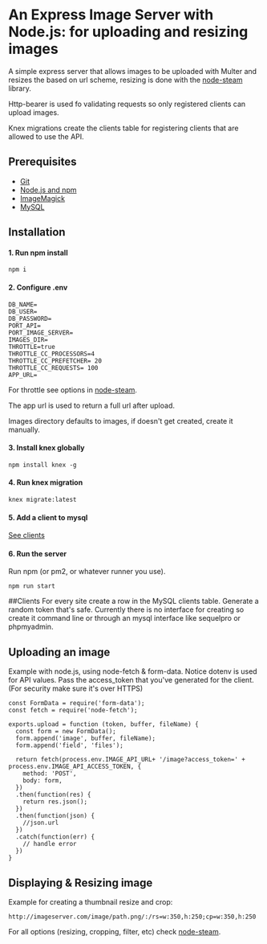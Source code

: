 
# An Express Image Server with Node.js: for uploading and resizing images
A simple express server that allows images to be uploaded with Multer and resizes the based on url scheme, resizing is done with the [node-steam](https://github.com/asilvas/node-image-steam#throttle-options) library.

Http-bearer is used fo validating requests so only registered clients can upload images.

Knex migrations create the clients table for registering clients that are allowed to use the API.

## Prerequisites
 - [Git](https://git-scm.com/)
 - [Node.js and npm](https://nodejs.org/en/)
 - [ImageMagick](http://www.imagemagick.org/script/index.php)
 - [MySQL](https://www.mysql.com/)

## Installation
#### 1. Run npm install

```
npm i
```

#### 2. Configure .env

```
DB_NAME=
DB_USER=
DB_PASSWORD=
PORT_API=
PORT_IMAGE_SERVER=
IMAGES_DIR=
THROTTLE=true
THROTTLE_CC_PROCESSORS=4
THROTTLE_CC_PREFETCHER= 20
THROTTLE_CC_REQUESTS= 100
APP_URL=
```
For throttle see options in [node-steam](https://github.com/asilvas/node-image-steam#throttle-options).

The app url is used to return a full url after upload.

Images directory defaults to images, if doesn't get created, create it manually.


#### 3. Install knex globally

```
npm install knex -g
```

#### 4. Run knex migration

```
knex migrate:latest
```

#### 5. Add a client to mysql
[See clients](#clients)

#### 6. Run the server

Run npm (or pm2, or whatever runner you use).

```
npm run start
```


##Clients
For every site create a row in the MySQL clients table. Generate a random token that's safe. Currently there is no interface for creating so create it command line or through an mysql interface like sequelpro or phpmyadmin.

## Uploading an image
Example with node.js, using node-fetch & form-data. Notice dotenv is used for API values. Pass the access_token that you've generated for the client. (For security make sure it's over HTTPS)

```
const FormData = require('form-data');
const fetch = require('node-fetch');

exports.upload = function (token, buffer, fileName) {
  const form = new FormData();
  form.append('image', buffer, fileName);
  form.append('field', 'files');

  return fetch(process.env.IMAGE_API_URL+ '/image?access_token=' + process.env.IMAGE_API_ACCESS_TOKEN, {
    method: 'POST',
    body: form,
  })
  .then(function(res) {
    return res.json();
  })
  .then(function(json) {
    //json.url
  })
  .catch(function(err) {
    // handle error
  })
}
```

## Displaying & Resizing image

Example for creating a thumbnail resize and crop:

```
http://imageserver.com/image/path.png/:/rs=w:350,h:250;cp=w:350,h:250
```
For all options (resizing, cropping, filter, etc) check [node-steam](https://github.com/asilvas/node-image-steam).

